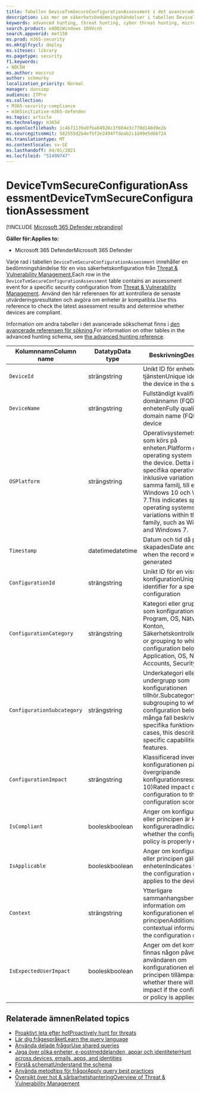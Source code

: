 ```yaml
---
title: Tabellen DeviceTvmSecureConfigurationAssessment i det avancerade sökschemat
description: Läs mer om säkerhetsbedömningshändelser i tabellen DeviceTvmSecureConfigurationAssessment i den avancerade tabellen för sökning. Dessa hot & sårbarhetshanteringshändelser tillhandahåller enhetsinformation samt information om säkerhetskonfigurationer, påverkan och efterlevnadsinformation.
keywords: advanced hunting, threat hunting, cyber threat hunting, microsoft threat protection, microsoft 365, mtp, m365, search, query, telemetry, schema reference, kusto, table, column, datatyp, description, threat & vulnerability management, TVM, device management, security configuration, DeviceTvmSecureConfigurationAssessment
search.product: eADQiWindows 10XVcnh
search.appverid: met150
ms.prod: m365-security
ms.mktglfcycl: deploy
ms.sitesec: library
ms.pagetype: security
f1.keywords:
- NOCSH
ms.author: maccruz
author: schmurky
localization_priority: Normal
manager: dansimp
audience: ITPro
ms.collection:
- M365-security-compliance
- m365initiative-m365-defender
ms.topic: article
ms.technology: m365d
ms.openlocfilehash: 1c4b71139a0fba84928c3f604e3c770d140d9e2b
ms.sourcegitcommit: 582555d2b4ef5f2e2494ffdeab2c1d49e5d6b724
ms.translationtype: MT
ms.contentlocale: sv-SE
ms.lasthandoff: 04/01/2021
ms.locfileid: "51499747"
---
```

# <a name="devicetvmsecureconfigurationassessment"></a><span data-ttu-id="c199b-105">DeviceTvmSecureConfigurationAssessment</span><span class="sxs-lookup"><span data-stu-id="c199b-105">DeviceTvmSecureConfigurationAssessment</span></span>

[!INCLUDE [Microsoft 365 Defender rebranding](../includes/microsoft-defender.md)]


<span data-ttu-id="c199b-106">**Gäller för:**</span><span class="sxs-lookup"><span data-stu-id="c199b-106">**Applies to:**</span></span>
- <span data-ttu-id="c199b-107">Microsoft 365 Defender</span><span class="sxs-lookup"><span data-stu-id="c199b-107">Microsoft 365 Defender</span></span>



<span data-ttu-id="c199b-108">Varje rad i tabellen `DeviceTvmSecureConfigurationAssessment` innehåller en bedömningshändelse för en viss säkerhetskonfiguration från [Threat & Vulnerability Management.](/windows/security/threat-protection/microsoft-defender-atp/next-gen-threat-and-vuln-mgt)</span><span class="sxs-lookup"><span data-stu-id="c199b-108">Each row in the `DeviceTvmSecureConfigurationAssessment` table contains an assessment event for a specific security configuration from [Threat & Vulnerability Management](/windows/security/threat-protection/microsoft-defender-atp/next-gen-threat-and-vuln-mgt).</span></span> <span data-ttu-id="c199b-109">Använd den här referensen för att kontrollera de senaste utvärderingsresultaten och avgöra om enheter är kompatibla.</span><span class="sxs-lookup"><span data-stu-id="c199b-109">Use this reference to check the latest assessment results and determine whether devices are compliant.</span></span>

<span data-ttu-id="c199b-110">Information om andra tabeller i det avancerade sökschemat finns i [den avancerade referensen för sökning.](advanced-hunting-schema-tables.md)</span><span class="sxs-lookup"><span data-stu-id="c199b-110">For information on other tables in the advanced hunting schema, see [the advanced hunting reference](advanced-hunting-schema-tables.md).</span></span>

| <span data-ttu-id="c199b-111">Kolumnnamn</span><span class="sxs-lookup"><span data-stu-id="c199b-111">Column name</span></span> | <span data-ttu-id="c199b-112">Datatyp</span><span class="sxs-lookup"><span data-stu-id="c199b-112">Data type</span></span> | <span data-ttu-id="c199b-113">Beskrivning</span><span class="sxs-lookup"><span data-stu-id="c199b-113">Description</span></span> |
|-------------|-----------|-------------|
| `DeviceId` | <span data-ttu-id="c199b-114">sträng</span><span class="sxs-lookup"><span data-stu-id="c199b-114">string</span></span> | <span data-ttu-id="c199b-115">Unikt ID för enheten i tjänsten</span><span class="sxs-lookup"><span data-stu-id="c199b-115">Unique identifier for the device in the service</span></span> |
| `DeviceName` | <span data-ttu-id="c199b-116">sträng</span><span class="sxs-lookup"><span data-stu-id="c199b-116">string</span></span> | <span data-ttu-id="c199b-117">Fullständigt kvalificerat domännamn (FQDN) för enheten</span><span class="sxs-lookup"><span data-stu-id="c199b-117">Fully qualified domain name (FQDN) of the device</span></span> |
| `OSPlatform` | <span data-ttu-id="c199b-118">sträng</span><span class="sxs-lookup"><span data-stu-id="c199b-118">string</span></span> | <span data-ttu-id="c199b-119">Operativsystemets plattform som körs på enheten.</span><span class="sxs-lookup"><span data-stu-id="c199b-119">Platform of the operating system running on the device.</span></span> <span data-ttu-id="c199b-120">Detta indikerar specifika operativsystem, inklusive variationer inom samma familj, till exempel Windows 10 och Windows 7.</span><span class="sxs-lookup"><span data-stu-id="c199b-120">This indicates specific operating systems, including variations within the same family, such as Windows 10 and Windows 7.</span></span>|
| `Timestamp` | <span data-ttu-id="c199b-121">datetime</span><span class="sxs-lookup"><span data-stu-id="c199b-121">datetime</span></span> | <span data-ttu-id="c199b-122">Datum och tid då posten skapades</span><span class="sxs-lookup"><span data-stu-id="c199b-122">Date and time when the record was generated</span></span> |
| `ConfigurationId` | <span data-ttu-id="c199b-123">sträng</span><span class="sxs-lookup"><span data-stu-id="c199b-123">string</span></span> | <span data-ttu-id="c199b-124">Unikt ID för en viss konfiguration</span><span class="sxs-lookup"><span data-stu-id="c199b-124">Unique identifier for a specific configuration</span></span> |
| `ConfigurationCategory` | <span data-ttu-id="c199b-125">sträng</span><span class="sxs-lookup"><span data-stu-id="c199b-125">string</span></span> | <span data-ttu-id="c199b-126">Kategori eller gruppering som konfigurationen tillhör: Program, OS, Nätverk, Konton, Säkerhetskontroller</span><span class="sxs-lookup"><span data-stu-id="c199b-126">Category or grouping to which the configuration belongs: Application, OS, Network, Accounts, Security controls</span></span> |
| `ConfigurationSubcategory` | <span data-ttu-id="c199b-127">sträng</span><span class="sxs-lookup"><span data-stu-id="c199b-127">string</span></span> | <span data-ttu-id="c199b-128">Underkategori eller undergrupp som konfigurationen tillhör.</span><span class="sxs-lookup"><span data-stu-id="c199b-128">Subcategory or subgrouping to which the configuration belongs.</span></span> <span data-ttu-id="c199b-129">I många fall beskrivs specifika funktioner.</span><span class="sxs-lookup"><span data-stu-id="c199b-129">In many cases, this describes specific capabilities or features.</span></span> |
| `ConfigurationImpact` | <span data-ttu-id="c199b-130">sträng</span><span class="sxs-lookup"><span data-stu-id="c199b-130">string</span></span> | <span data-ttu-id="c199b-131">Klassificerad inverkan av konfigurationen på det övergripande konfigurationsresultatet (1–10)</span><span class="sxs-lookup"><span data-stu-id="c199b-131">Rated impact of the configuration to the overall configuration score (1-10)</span></span> |
| `IsCompliant` | <span data-ttu-id="c199b-132">boolesk</span><span class="sxs-lookup"><span data-stu-id="c199b-132">boolean</span></span> | <span data-ttu-id="c199b-133">Anger om konfigurationen eller principen är korrekt konfigurerad</span><span class="sxs-lookup"><span data-stu-id="c199b-133">Indicates whether the configuration or policy is properly configured</span></span> |
| `IsApplicable` | <span data-ttu-id="c199b-134">boolesk</span><span class="sxs-lookup"><span data-stu-id="c199b-134">boolean</span></span> | <span data-ttu-id="c199b-135">Anger om konfigurationen eller principen gäller för enheten</span><span class="sxs-lookup"><span data-stu-id="c199b-135">Indicates whether the configuration or policy applies to the device</span></span> |
| `Context` | <span data-ttu-id="c199b-136">sträng</span><span class="sxs-lookup"><span data-stu-id="c199b-136">string</span></span> | <span data-ttu-id="c199b-137">Ytterligare sammanhangsberoende information om konfigurationen eller principen</span><span class="sxs-lookup"><span data-stu-id="c199b-137">Additional contextual information about the configuration or policy</span></span> |
| `IsExpectedUserImpact` | <span data-ttu-id="c199b-138">boolesk</span><span class="sxs-lookup"><span data-stu-id="c199b-138">boolean</span></span> | <span data-ttu-id="c199b-139">Anger om det kommer att finnas någon påverkan på användaren om konfigurationen eller principen tillämpas</span><span class="sxs-lookup"><span data-stu-id="c199b-139">Indicates whether there will be user impact if the configuration or policy is applied</span></span> |

## <a name="related-topics"></a><span data-ttu-id="c199b-140">Relaterade ämnen</span><span class="sxs-lookup"><span data-stu-id="c199b-140">Related topics</span></span>

- [<span data-ttu-id="c199b-141">Proaktivt leta efter hot</span><span class="sxs-lookup"><span data-stu-id="c199b-141">Proactively hunt for threats</span></span>](advanced-hunting-overview.md)
- [<span data-ttu-id="c199b-142">Lär dig frågespråket</span><span class="sxs-lookup"><span data-stu-id="c199b-142">Learn the query language</span></span>](advanced-hunting-query-language.md)
- [<span data-ttu-id="c199b-143">Använda delade frågor</span><span class="sxs-lookup"><span data-stu-id="c199b-143">Use shared queries</span></span>](advanced-hunting-shared-queries.md)
- [<span data-ttu-id="c199b-144">Jaga över olika enheter, e-postmeddelanden, appar och identiteter</span><span class="sxs-lookup"><span data-stu-id="c199b-144">Hunt across devices, emails, apps, and identities</span></span>](advanced-hunting-query-emails-devices.md)
- [<span data-ttu-id="c199b-145">Förstå schemat</span><span class="sxs-lookup"><span data-stu-id="c199b-145">Understand the schema</span></span>](advanced-hunting-schema-tables.md)
- [<span data-ttu-id="c199b-146">Använda metodtips för frågor</span><span class="sxs-lookup"><span data-stu-id="c199b-146">Apply query best practices</span></span>](advanced-hunting-best-practices.md)
- [<span data-ttu-id="c199b-147">Översikt över hot & sårbarhetshantering</span><span class="sxs-lookup"><span data-stu-id="c199b-147">Overview of Threat & Vulnerability Management</span></span>](/windows/security/threat-protection/microsoft-defender-atp/next-gen-threat-and-vuln-mgt)